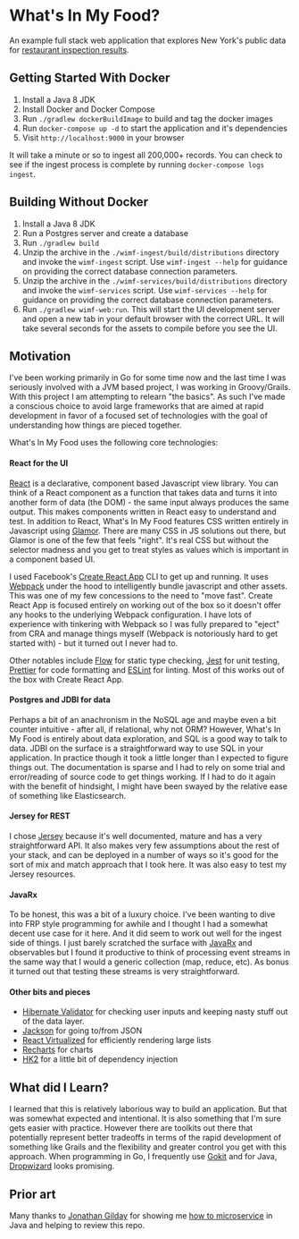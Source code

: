 # What's In My Food?

An example full stack web application that explores New York's public data for [restaurant inspection
results](https://data.cityofnewyork.us/Health/DOHMH-New-York-City-Restaurant-Inspection-Results/43nn-pn8j).

## Getting Started With Docker

  1. Install a Java 8 JDK
  2. Install Docker and Docker Compose
  3. Run `./gradlew dockerBuildImage` to build and tag the docker images
  4. Run `docker-compose up -d` to start the application and it's dependencies
  5. Visit `http://localhost:9000` in your browser

It will take a minute or so to ingest all 200,000+ records. You can check to see if the ingest process is complete by running `docker-compose logs ingest`.

## Building Without Docker

  1. Install a Java 8 JDK
  2. Run a Postgres server and create a database
  3. Run `./gradlew build`
  4. Unzip the archive in the `./wimf-ingest/build/distributions` directory and invoke the `wimf-ingest` script. Use `wimf-ingest --help` for guidance on providing the correct database connection parameters.
  5. Unzip the archive in the `./wimf-services/build/distributions` directory and invoke the `wimf-services` script. Use `wimf-services --help` for guidance on providing the correct database connection parameters.
  6. Run `./gradlew wimf-web:run`. This will start the UI development server and open a new tab in your default browser with the correct URL. It will take several seconds for the assets to compile before you see the UI.

## Motivation

I've been working primarily in Go for some time now and the last time I was seriously involved with a JVM based project, I was working in Groovy/Grails. With this project I am attempting to relearn "the basics". As
such I've made a conscious choice to avoid large frameworks that are aimed at rapid development in favor of a focused set of technologies with the goal of understanding how things are pieced together.

What's In My Food uses the following core technologies:

#### React for the UI

[React](https://facebook.github.io/react/) is a declarative, component based Javascript view library. You can think of a React component as a function that
takes data and turns it into another form of data (the DOM) - the same input always produces the same output. This makes components written in React easy to
understand and test. In addition to React, What's In My Food features CSS written entirely in Javascript using [Glamor](https://github.com/threepointone/glamor/tree/v3).
There are many CSS in JS solutions out there, but Glamor is one of the few that feels "right". It's real CSS but without the selector madness and you get
to treat styles as values which is important in a component based UI.

I used Facebook's [Create React App](https://github.com/facebookincubator/create-react-app/) CLI to get up and running. It uses [Webpack](https://webpack.js.org/) under the hood to
intelligently bundle javascript and other assets. This was one of my few concessions to the need to "move fast". Create React App is focused entirely on working out of the box so
it doesn't offer any hooks to the underlying Webpack configuration. I have lots of experience with tinkering with Webpack so I was fully prepared to "eject" from CRA and manage
things myself (Webpack is notoriously hard to get started with) - but it turned out I never had to.

Other notables include [Flow](https://flow.org/en/) for static type checking, [Jest](https://facebook.github.io/jest/) for unit testing, [Prettier](https://github.com/prettier/prettier)
for code formatting and [ESLint](http://eslint.org/) for linting. Most of this works out of the box with Create React App.

#### Postgres and JDBI for data

Perhaps a bit of an anachronism in the NoSQL age and maybe even a bit counter intuitive - after all, if relational, why not ORM? However, What's In My Food
is entirely about data exploration, and SQL is a good way to talk to data. JDBI on the surface is a straightforward way to use SQL in your application. In
practice though it took a little longer than I expected to figure things out. The documentation is sparse and I had to rely on some trial and error/reading of source code to
get things working. If I had to do it again with the benefit of hindsight, I might have been swayed by the relative ease of something like Elasticsearch.

#### Jersey for REST

I chose [Jersey](https://jersey.github.io/) because it's well documented, mature and has a very straightforward API. It also makes very few assumptions about
the rest of your stack, and can be deployed in a number of ways so it's good for the sort of mix and match approach that I took here. It was also easy to test my
Jersey resources.

#### JavaRx

To be honest, this was a bit of a luxury choice. I've been wanting to dive into FRP style programming for awhile and I thought I had a somewhat decent use case for it here. And it
did seem to work out well for the ingest side of things. I just barely scratched the surface with [JavaRx](https://github.com/ReactiveX/RxJava) and observables but I found it
productive to think of processing event streams in the same way that I would a generic collection (map, reduce, etc). As bonus it turned out that testing these streams is very
straightforward.

#### Other bits and pieces

  - [Hibernate Validator](http://hibernate.org/validator/) for checking user inputs and keeping nasty stuff out of the data layer.
  - [Jackson](https://github.com/FasterXML/jackson) for going to/from JSON
  - [React Virtualized](https://github.com/bvaughn/react-virtualized) for efficiently rendering large lists
  - [Recharts](http://recharts.org/#/en-US/) for charts
  - [HK2](https://hk2-project.github.io/) for a little bit of dependency injection

## What did I Learn?

I learned that this is relatively laborious way to build an application. But that was somewhat expected and intentional. It is also something that I'm sure gets easier with practice. However there are toolkits out there that potentially represent better tradeoffs in terms of the rapid development of something like Grails and the flexibility and greater control you get with this approach. When programming in Go, I frequently use [Gokit](https://gokit.io/) and for Java, [Dropwizard](http://www.dropwizard.io/0.9.2/docs/) looks promising.

## Prior art

Many thanks to [Jonathan Gilday](https://github.com/gilday) for showing me [how to microservice](https://github.com/gilday/how-to-microservice) in Java and helping to review this repo.
